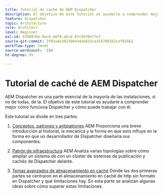 ```yaml
---
title: Tutorial de caché de AEM Dispatcher
description: El objetivo de este tutorial es ayudarle a comprender mejor cómo funciona Dispatcher y cómo puede trabajar con él.
feature: Dispatcher
topic: Architecture
role: Architect
level: Beginner
exl-id: 9780870e-9ac6-46f9-abc4-87c9470ef7e7
source-git-commit: 2f02a4e202390434de831ce1547001b2cef01562
workflow-type: tm+mt
source-wordcount: '154'
ht-degree: 5%

---
```


# Tutorial de caché de AEM Dispatcher

AEM Dispatcher es una parte esencial de la mayoría de las instalaciones, si no de todas, de la. El objetivo de este tutorial es ayudarle a comprender mejor cómo funciona Dispatcher y cómo puede trabajar con él.

Este tutorial se divide en tres partes.

1. [Conceptos, patrones y antipatrones](chapter-1.md)
AEM Proporciona una breve introducción al historial, la mecánica y la forma en que esto influye en la forma en que un desarrollador de Dispatcher diseñaría sus componentes.

1. [Patrón de infraestructura](chapter-2.md)
AEM Analiza varias topologías sobre cómo ampliar un sistema de con un clúster de sistemas de publicación y cachés de Dispatcher delante.

1. [Temas avanzados de almacenamiento en caché](chapter-3.md)
Dónde las dos primeras partes se centraron en el almacenamiento en caché de http sin formato en Dispatcher y qué limitaciones hay. En esta parte se analizan algunas ideas sobre cómo superar estas limitaciones.
